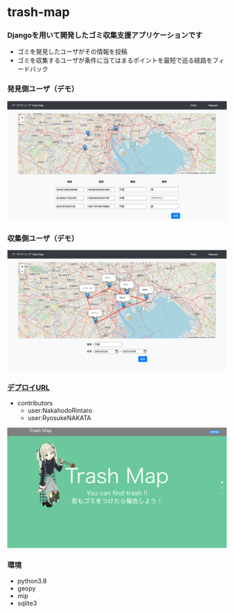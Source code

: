 # trash-map

### Djangoを用いて開発したゴミ収集支援アプリケーションです
- ゴミを発見したユーザがその情報を投稿
- ゴミを収集するユーザが条件に当てはまるポイントを最短で巡る経路をフィードバック

### 発見側ユーザ（デモ）
![demo](./media/report.png)

### 収集側ユーザ（デモ）
![demo](./media/gather.png)

### [デプロイURL](https://trash-map-muds.herokuapp.com/)
- contributors
    - user:NakahodoRintaro
    - user:RyosukeNAKATA

![demo](./media/demo.png)

### 環境
- python3.8
- geopy
- mip
- sqlite3
